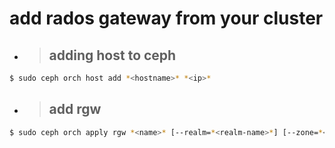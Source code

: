 # add rados gateway from your cluster
- > ## adding host to ceph
```bash
$ sudo ceph orch host add *<hostname>* *<ip>*
```
- > ## add rgw
```bash
$ sudo ceph orch apply rgw *<name>* [--realm=*<realm-name>*] [--zone=*<zone-name>*] --placement="*<num-daemons>* [*<host1>* ...]"
```